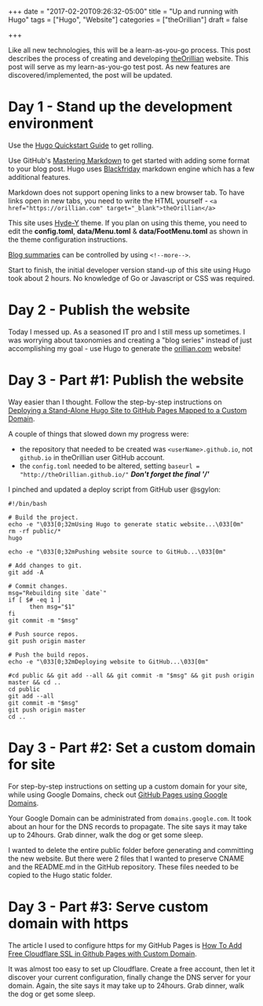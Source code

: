+++
date = "2017-02-20T09:26:32-05:00"
title = "Up and running with Hugo"
tags = ["Hugo", "Website"]
categories = ["theOrillian"]
draft = false

+++

Like all new technologies, this will be a learn-as-you-go process. This post describes the process of creating and developing <a href="https://orillian.com" target="_blank">theOrillian</a> website. This post will serve as my learn-as-you-go test post. As new features are discovered/implemented, the post will be updated.

<!--more-->

Day 1 - Stand up the development environment
=====

Use the <a href="https://gohugo.io/overview/quickstart/" target="_blank">Hugo Quickstart Guide</a> to get rolling.

Use GitHub's <a href="https://guides.github.com/features/mastering-markdown" target="_blank">Mastering Markdown</a> to get started with adding some format to your blog post. Hugo uses <a href="https://github.com/russross/blackfriday" target="_blank">Blackfriday</a> markdown engine which has a few additional features.

Markdown does not support opening links to a new browser tab. To have links open in new tabs, you need to write the HTML yourself - `<a href="https://orillian.com" target="_blank">theOrillian</a>`

This site uses <a href="https://github.com/enten/hyde-y" target="_blank">Hyde-Y</a> theme. If you plan on using this theme, you need to edit the **config.toml**, **data/Menu.toml** & **data/FootMenu.toml** as shown in the theme configuration instructions.

[Blog summaries](https://gohugo.io/content/summaries/) can be controlled by using `<!--more-->`.

Start to finish, the initial developer version stand-up of this site using Hugo took about 2 hours. No knowledge of Go or Javascript or CSS was required.

Day 2 - Publish the website
=====

Today I messed up. As a seasoned IT pro and I still mess up sometimes. I was worrying about taxonomies and creating a "blog series" instead of just accomplishing my goal - use Hugo to generate the <a href="orillian.com" target="_blank">orillian.com</a> website!

Day 3 - Part #1: Publish the website
=====

Way easier than I thought. Follow the step-by-step instructions on <a href="http://whipperstacker.com/2015/11/27/deploying-a-stand-alone-hugo-site-to-github-pages-mapped-to-a-custom-domain/" target="_blank">Deploying a Stand-Alone Hugo Site to GitHub Pages Mapped to a Custom Domain</a>.

A couple of things that slowed down my progress were:
* the repository that needed to be created was `<userName>.github.io`, not `github.io` in theOrillian user GitHub account.
* the `config.toml` needed to be altered, setting `baseurl = "http://theOrillian.github.io/"` ***Don't forget the final '/'***

I pinched and updated a deploy script from GitHub user @sgylon:

```shell
#!/bin/bash

# Build the project.
echo -e "\033[0;32mUsing Hugo to generate static website...\033[0m"
rm -rf public/*
hugo

echo -e "\033[0;32mPushing website source to GitHub...\033[0m"

# Add changes to git.
git add -A

# Commit changes.
msg="Rebuilding site `date`"
if [ $# -eq 1 ]
      then msg="$1"
fi
git commit -m "$msg"

# Push source repos.
git push origin master

# Push the build repos.
echo -e "\033[0;32mDeploying website to GitHub...\033[0m"

#cd public && git add --all && git commit -m "$msg" && git push origin master && cd ..
cd public
git add --all
git commit -m "$msg"
git push origin master
cd ..
```

Day 3 - Part #2: Set a custom domain for site
=====

For step-by-step instructions on setting up a custom domain for your site, while using Google Domains, check out <a href="http://www.curtismlarson.com/blog/2015/04/12/github-pages-google-domains/" target="_blank">GitHub Pages using Google Domains</a>.

Your Google Domain can be administrated from `domains.google.com`. It took about an hour for the DNS records to propagate. The site says it may take up to 24hours. Grab dinner, walk the dog or get some sleep.

I wanted to delete the entire public folder before generating and committing the new website. But there were 2 files that I wanted to preserve CNAME and the README.md in the GitHub repository. These files needed to be copied to the Hugo static folder.

Day 3 - Part #3: Serve custom domain with https
=====

The article I used to configure https for my GitHub Pages is <a href="https://www.goyllo.com/github/pages/free-cloudflare-ssl-for-custom-domain/" target="_blank">How To Add Free Cloudflare SSL in Github Pages with Custom Domain</a>.

It was almost too easy to set up Cloudflare. Create a free account, then let it discover your current configuration, finally change the DNS server for your domain. Again, the site says it may take up to 24hours. Grab dinner, walk the dog or get some sleep.
